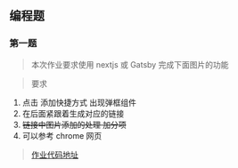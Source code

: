 ## 编程题
### 第一题
> 本次作业要求使用 nextjs 或  Gatsby 完成下面图片的功能

> 要求
 1. 点击 添加快捷方式 出现弹框组件
 2. 在后面紧跟着生成对应的链接
 3. ~~链接中图片添加的处理 加分项~~
 4. 可以参考 chrome 网页

> [作业代码地址](https://github.com/dongceha/homework/tree/master/fed-e-task-04-04/codes) 